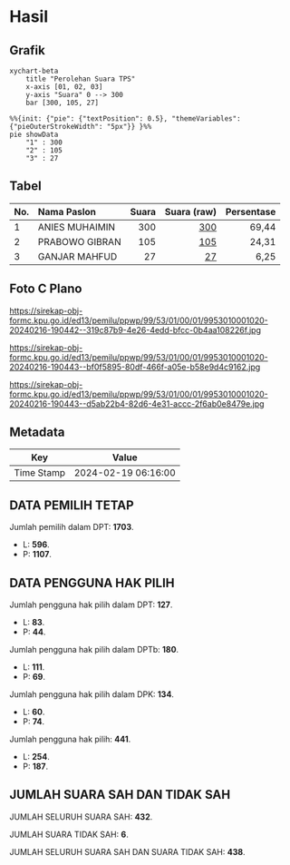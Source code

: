 # Hasil

## Grafik

```mermaid
xychart-beta
    title "Perolehan Suara TPS"
    x-axis [01, 02, 03]
    y-axis "Suara" 0 --> 300
    bar [300, 105, 27]
```

```mermaid
%%{init: {"pie": {"textPosition": 0.5}, "themeVariables": {"pieOuterStrokeWidth": "5px"}} }%%
pie showData
    "1" : 300
    "2" : 105
    "3" : 27
```

## Tabel

| No. | Nama Paslon    | Suara | Suara (raw) | Persentase |
|:--- |:-------------- | -----:| -----------:| ----------:|
| 1   | ANIES MUHAIMIN | 300   | [300][p-1]  | 69,44      |
| 2   | PRABOWO GIBRAN | 105   | [105][p-2]  | 24,31      |
| 3   | GANJAR MAHFUD  | 27    | [27][p-3]   | 6,25       |


[p-1]: https://github.com/gigit-pemilu/pemilu-2024-99-luar-negeri/blob/main/pilpres/hitung-suara/sub/99-luar-negeri/sub/53-jeddah-arab-saudi/sub/01-jeddah-arab-saudi/sub/0001-jeddah-arab-saudi/sub/020-ksk-008/sub/paslon-1.txt
[p-2]: https://github.com/gigit-pemilu/pemilu-2024-99-luar-negeri/blob/main/pilpres/hitung-suara/sub/99-luar-negeri/sub/53-jeddah-arab-saudi/sub/01-jeddah-arab-saudi/sub/0001-jeddah-arab-saudi/sub/020-ksk-008/sub/paslon-2.txt
[p-3]: https://github.com/gigit-pemilu/pemilu-2024-99-luar-negeri/blob/main/pilpres/hitung-suara/sub/99-luar-negeri/sub/53-jeddah-arab-saudi/sub/01-jeddah-arab-saudi/sub/0001-jeddah-arab-saudi/sub/020-ksk-008/sub/paslon-3.txt

## Foto C Plano

https://sirekap-obj-formc.kpu.go.id/ed13/pemilu/ppwp/99/53/01/00/01/9953010001020-20240216-190442--319c87b9-4e26-4edd-bfcc-0b4aa108226f.jpg

https://sirekap-obj-formc.kpu.go.id/ed13/pemilu/ppwp/99/53/01/00/01/9953010001020-20240216-190443--bf0f5895-80df-466f-a05e-b58e9d4c9162.jpg

https://sirekap-obj-formc.kpu.go.id/ed13/pemilu/ppwp/99/53/01/00/01/9953010001020-20240216-190443--d5ab22b4-82d6-4e31-accc-2f6ab0e8479e.jpg


## Metadata

| Key        | Value               |
| ---------- | ------------------- |
| Time Stamp | 2024-02-19 06:16:00 |


## DATA PEMILIH TETAP

Jumlah pemilih dalam DPT: **1703**.
 * L: **596**.
 * P: **1107**.

## DATA PENGGUNA HAK PILIH

Jumlah pengguna hak pilih dalam DPT: **127**.
 * L: **83**.
 * P: **44**.

Jumlah pengguna hak pilih dalam DPTb: **180**.
 * L: **111**.
 * P: **69**.

Jumlah pengguna hak pilih dalam DPK: **134**.
 * L: **60**.
 * P: **74**.

Jumlah pengguna hak pilih: **441**.
 * L: **254**.
 * P: **187**.

## JUMLAH SUARA SAH DAN TIDAK SAH

JUMLAH SELURUH SUARA SAH: **432**.

JUMLAH SUARA TIDAK SAH: **6**.

JUMLAH SELURUH SUARA SAH DAN SUARA TIDAK SAH: **438**.


